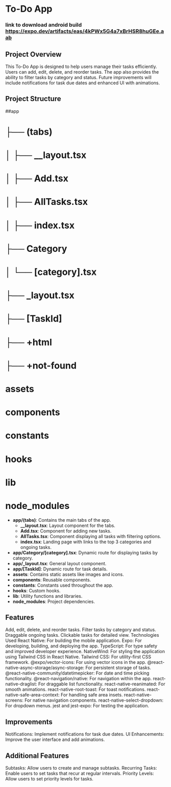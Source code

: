 # To-Do App
### link to download android build https://expo.dev/artifacts/eas/4kPWx5G4a7xBrHSR8huGEe.aab


## Project Overview

This To-Do App is designed to help users manage their tasks efficiently. Users can add, edit, delete, and reorder tasks. The app also provides the ability to filter tasks by category and status. Future improvements will include notifications for task due dates and enhanced UI with animations.

## Project Structure

##app
# ├── (tabs)
# │ ├── __layout.tsx
# │ ├── Add.tsx
# │ ├── AllTasks.tsx
# │ ├── index.tsx
# ├── Category
# │ └── [category].tsx
# ├── _layout.tsx
# ├── [TaskId]
# ├── +html
# ├── +not-found
# assets
# components
# constants
# hooks
# lib
# node_modules



- **app/(tabs)**: Contains the main tabs of the app.
  - **__layout.tsx**: Layout component for the tabs.
  - **Add.tsx**: Component for adding new tasks.
  - **AllTasks.tsx**: Component displaying all tasks with filtering options.
  - **index.tsx**: Landing page with links to the top 3 categories and ongoing tasks.
- **app/Category/[category].tsx**: Dynamic route for displaying tasks by category.
- **app/_layout.tsx**: General layout component.
- **app/[TaskId]**: Dynamic route for task details.
- **assets**: Contains static assets like images and icons.
- **components**: Reusable components.
- **constants**: Constants used throughout the app.
- **hooks**: Custom hooks.
- **lib**: Utility functions and libraries.
- **node_modules**: Project dependencies.

## Features
Add, edit, delete, and reorder tasks.
Filter tasks by category and status.
Draggable ongoing tasks.
Clickable tasks for detailed view.
Technologies Used
React Native: For building the mobile application.
Expo: For developing, building, and deploying the app.
TypeScript: For type safety and improved developer experience.
NativeWind: For styling the application using Tailwind CSS in React Native.
Tailwind CSS: For utility-first CSS framework.
@expo/vector-icons: For using vector icons in the app.
@react-native-async-storage/async-storage: For persistent storage of tasks.
@react-native-community/datetimepicker: For date and time picking functionality.
@react-navigation/native: For navigation within the app.
react-native-draglist: For draggable list functionality.
react-native-reanimated: For smooth animations.
react-native-root-toast: For toast notifications.
react-native-safe-area-context: For handling safe area insets.
react-native-screens: For native navigation components.
react-native-select-dropdown: For dropdown menus.
jest and jest-expo: For testing the application.

## Improvements
Notifications: Implement notifications for task due dates.
UI Enhancements: Improve the user interface and add animations.

## Additional Features
Subtasks: Allow users to create and manage subtasks.
Recurring Tasks: Enable users to set tasks that recur at regular intervals.
Priority Levels: Allow users to set priority levels for tasks.
